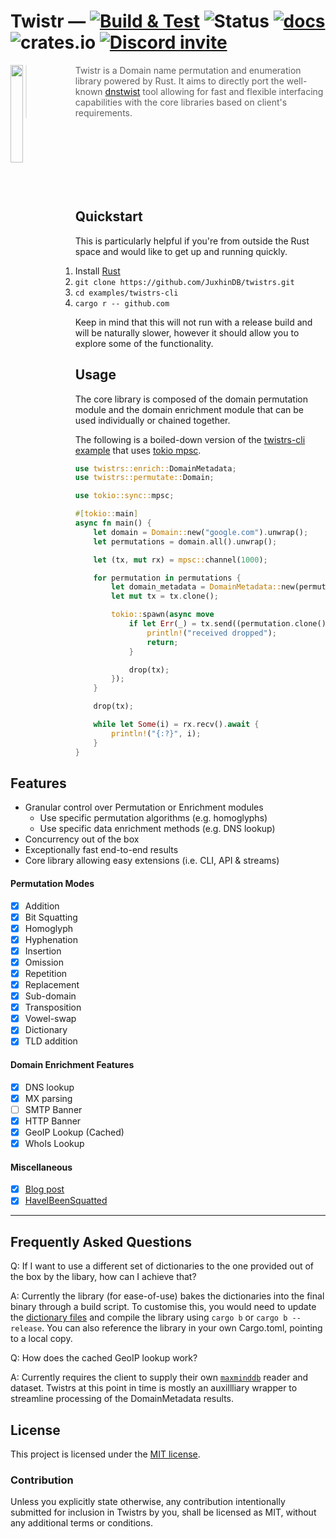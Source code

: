 # Twistr — [![Build & Test](https://github.com/JuxhinDB/twistrs/actions/workflows/rust.yml/badge.svg)](https://github.com/JuxhinDB/twistrs/actions/workflows/rust.yml) ![Status](https://img.shields.io/static/v1?label=Status&message=beta&color=orange) [![docs](https://docs.rs/twistrs/badge.svg)](https://docs.rs/twistrs/) ![crates.io](https://img.shields.io/crates/v/twistrs.svg) [![Discord invite](https://dcbadge.vercel.app/api/server/H6QhVeCt?style=flat)](https://discord.gg/H6QhVeCt)

<img align="left" width="20%" height="20%" src="res/logo-x1024.png">

> Twistr is a Domain name permutation and enumeration library powered by Rust. It aims to directly port the well-known [dnstwist](https://github.com/elceef/dnstwist) tool allowing for fast and flexible interfacing capabilities with the core libraries based on client's requirements.

<br/><br/><br/><br/><br/><br/>

## Quickstart

This is particularly helpful if you're from outside the Rust space and would like to get up and running quickly. 

1. Install [Rust](https://www.rust-lang.org/tools/install)
2. `git clone https://github.com/JuxhinDB/twistrs.git`
3. `cd examples/twistrs-cli`
4. `cargo r -- github.com`

Keep in mind that this will not run with a release build and will be naturally slower, however it should allow you to explore some of the functionality.

## Usage

The core library is composed of the domain permutation module and the domain enrichment module that can be used individually or chained together.

The following is a boiled-down version of the [twistrs-cli example](examples/twistrs-cli/src/main.rs) that uses [tokio mpsc](https://docs.rs/tokio/0.2.22/tokio/sync/mpsc/index.html).

```rust
use twistrs::enrich::DomainMetadata;
use twistrs::permutate::Domain;

use tokio::sync::mpsc;

#[tokio::main]
async fn main() {
    let domain = Domain::new("google.com").unwrap();
    let permutations = domain.all().unwrap();

    let (tx, mut rx) = mpsc::channel(1000);

    for permutation in permutations {
        let domain_metadata = DomainMetadata::new(permutation.clone());
        let mut tx = tx.clone();

        tokio::spawn(async move
            if let Err(_) = tx.send((permutation.clone(), domain_metadata.dns_resolvable().await)).await {
                println!("received dropped");
                return;
            }

            drop(tx);
        });
    }

    drop(tx);

    while let Some(i) = rx.recv().await {
        println!("{:?}", i);
    }
}
```

## Features

- Granular control over Permutation or Enrichment modules
  + Use specific permutation algorithms (e.g. homoglyphs)
  + Use specific data enrichment methods (e.g. DNS lookup)
- Concurrency out of the box
- Exceptionally fast end-to-end results
- Core library allowing easy extensions (i.e. CLI, API & streams)

#### Permutation Modes

- [x] Addition
- [x] Bit Squatting
- [x] Homoglyph
- [x] Hyphenation
- [x] Insertion
- [x] Omission
- [x] Repetition
- [x] Replacement
- [x] Sub-domain
- [x] Transposition
- [x] Vowel-swap
- [x] Dictionary
- [x] TLD addition

#### Domain Enrichment Features

- [x] DNS lookup
- [x] MX parsing
- [ ] SMTP Banner
- [x] HTTP Banner
- [x] GeoIP Lookup (Cached)
- [x] WhoIs Lookup

#### Miscellaneous
- [x] [Blog post](https://blog.digital-horror.com/twistrs)
- [x] [HaveIBeenSquatted](https://haveibeensquatted.com/) 

---

## Frequently Asked Questions

Q: If I want to use a different set of dictionaries to the one provided out of the box by the libary, how can I achieve that?

A: Currently the library (for ease-of-use) bakes the dictionaries into the final binary through a build script. To customise this, you would need to update the [dictionary files](./twistrs/dictionaries/) and compile the library using `cargo b` or `cargo b --release`. You can also reference the library in your own Cargo.toml, pointing to a local copy.

Q: How does the cached GeoIP lookup work?

A: Currently requires the client to supply their own [`maxminddb`](https://docs.rs/maxminddb/0.15.0/maxminddb/struct.Reader.html) reader and dataset. Twistrs at this point in time
is mostly an auxillliary wrapper to streamline processing of the DomainMetadata results.

## License

This project is licensed under the [MIT license](LICENSE).

### Contribution

Unless you explicitly state otherwise, any contribution intentionally submitted
for inclusion in Twistrs by you, shall be licensed as MIT, without any additional
terms or conditions.
